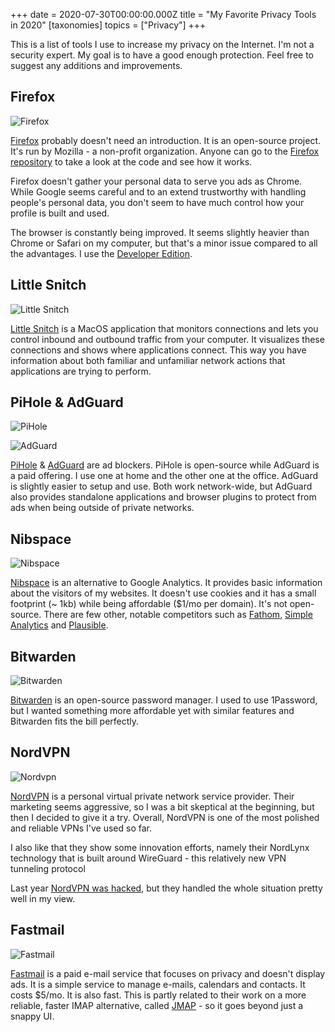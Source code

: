 +++
date = 2020-07-30T00:00:00.000Z
title = "My Favorite Privacy Tools in 2020"
[taxonomies]
topics = ["Privacy"]
+++

This is a list of tools I use to increase my privacy on the Internet. I'm not a security expert. My goal is to have a good enough protection. Feel free to suggest any additions and improvements.

## Firefox

![Firefox](/images/posts/firefox.jpg)

[Firefox](https://www.mozilla.org/en-US/exp/firefox/) probably doesn't need an introduction. It is an open-source project. It's run by Mozilla - a non-profit organization. Anyone can go to the [Firefox repository](https://hg.mozilla.org/) to take a look at the code and see how it works.

Firefox doesn't gather your personal data to serve you ads as Chrome. While Google seems careful and to an extend trustworthy with handling people's personal data, you don't seem to have much control how your profile is built and used.

The browser is constantly being improved. It seems slightly heavier than Chrome or Safari on my computer, but that's a minor issue compared to all the advantages. I use the [Developer Edition](https://www.mozilla.org/en-US/firefox/developer/).

## Little Snitch

![Little Snitch](/images/posts/littlesnitch.jpg)

[Little Snitch](https://www.obdev.at/products/littlesnitch/) is a MacOS application that  monitors connections and lets you control inbound and outbound traffic from your computer. It visualizes these connections and shows where applications connect. This way you have information about both familiar and unfamiliar network actions that applications are trying to perform.

## PiHole & AdGuard

![PiHole](/images/posts/pihole.jpg)

![AdGuard](/images/posts/adguard.jpg)

[PiHole](https://pi-hole.net/) & [AdGuard](https://adguard.com/) are ad blockers. PiHole is open-source while AdGuard is a paid offering. I use one at home and the other one at the office. AdGuard is slightly easier to setup and use. Both work network-wide, but AdGuard also provides standalone applications and browser plugins to protect from ads when being outside of private networks.

## Nibspace

![Nibspace](/images/posts/nibspace.jpg)

[Nibspace](https://nibspace.com/) is an alternative to Google Analytics. It provides basic information about the visitors of my websites. It doesn't use cookies and it has a small footprint (~ 1kb) while being affordable ($1/mo per domain). It's not open-source. There are few other, notable competitors such as [Fathom](https://usefathom.com/), [Simple Analytics](https://simpleanalytics.com/) and [Plausible](https://plausible.io/).

## Bitwarden

![Bitwarden](/images/posts/bitwarden.png)

[Bitwarden](https://bitwarden.com/) is an open-source password manager. I used to use 1Password, but I wanted something more affordable yet with similar features and Bitwarden fits the bill perfectly.

## NordVPN

![Nordvpn](/images/posts/nordvpn.jpg)

[NordVPN](https://nordvpn.com/) is a personal virtual private network service provider. Their marketing seems aggressive, so I was a bit skeptical at the beginning, but then I decided to give it a try. Overall, NordVPN is one of the most polished and reliable VPNs I've used so far.

I also like that they show some innovation efforts, namely their NordLynx technology that is built around WireGuard - this relatively new VPN tunneling protocol

Last year [NordVPN was hacked](https://news.ycombinator.com/item?id=21312609), but they handled the whole situation pretty well in my view.

## Fastmail

![Fastmail](/images/posts/fastmail.jpg)

[Fastmail](https://www.fastmail.com/) is a paid e-mail service that focuses on privacy and doesn't display ads. It is a simple service to manage e-mails, calendars and contacts. It costs $5/mo. It is also fast. This is partly related to their work on a more reliable, faster IMAP alternative, called [JMAP](https://jmap.io/) - so it goes beyond just a snappy UI.